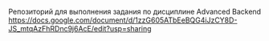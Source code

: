 Репозиторий для выполнения задания по дисциплине Advanced Backend  
https://docs.google.com/document/d/1zzG605ATbEeBQG4iJzCY8D-JS_mtqAzFhRDnc9j6AcE/edit?usp=sharing
